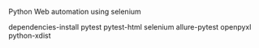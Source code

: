 Python Web automation using selenium

dependencies-install pytest pytest-html selenium allure-pytest openpyxl python-xdist
